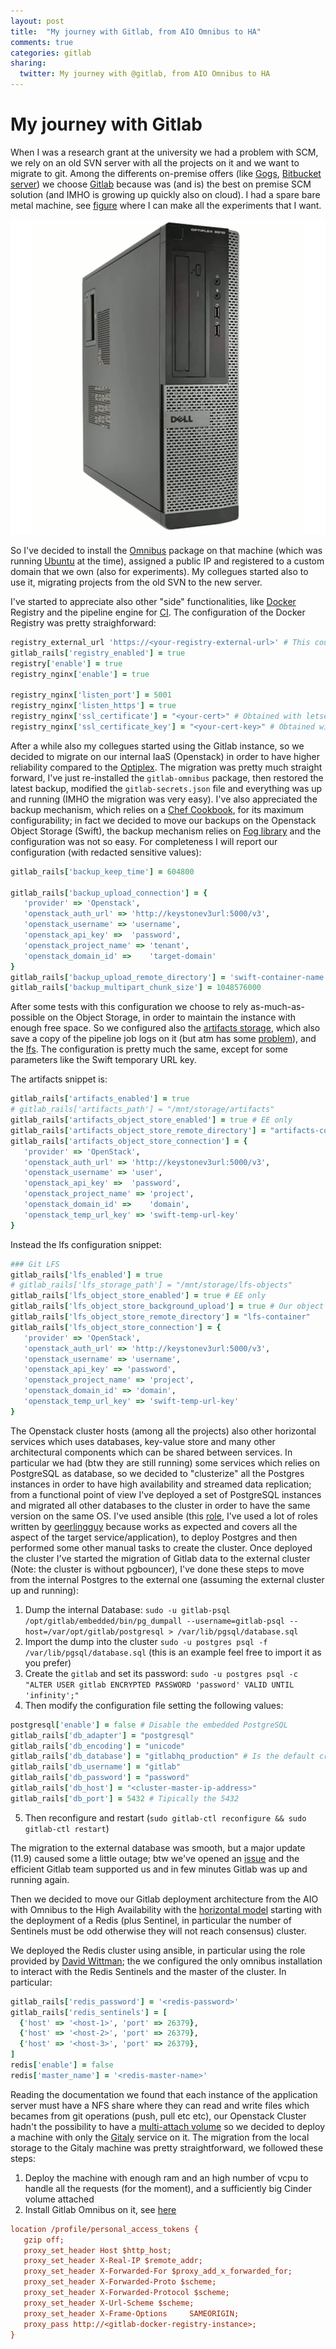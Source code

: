```yaml
---
layout: post
title:  "My journey with Gitlab, from AIO Omnibus to HA"
comments: true
categories: gitlab
sharing:
  twitter: My journey with @gitlab, from AIO Omnibus to HA
---
```


# My journey with Gitlab

When I was a research grant at the university we had a problem with SCM, we rely on an old SVN server with all the projects on it and we want to migrate to git. Among the differents on-premise offers (like [Gogs](https://gogs.io/), [Bitbucket server](https://it.atlassian.com/software/bitbucket/download)) we choose [Gitlab](https://about.gitlab.com/) because was (and is) the best on premise SCM solution (and IMHO is growing up quickly also on cloud).
I had a spare bare metal machine, see [figure](optiplex) where I can make all the experiments that I want.

![optiplex](/assets/img/optiplex.jpg "The spare machine")

So I've decided to install the [Omnibus](https://docs.gitlab.com/omnibus/) package on that machine (which was running [Ubuntu](https://about.gitlab.com/install/#ubuntu) at the time), assigned a public IP and registered to a custom domain that we own (also for experiments).
My collegues started also to use it, migrating projects from the old SVN to the new server.

I've started to appreciate also other "side" functionalities, like [Docker](https://www.docker.com/) Registry and the pipeline engine for [CI](https://www.wikiwand.com/en/Continuous_integration).
The configuration of the Docker Registry was pretty straighforward:

```ruby
registry_external_url 'https://<your-registry-external-url>' # This could be the same of the gitlab external url (with different port) or anoter subdomain (or event a different domain) according to your configuration on the DNS
gitlab_rails['registry_enabled'] = true
registry['enable'] = true
registry_nginx['enable'] = true

registry_nginx['listen_port'] = 5001
registry_nginx['listen_https'] = true
registry_nginx['ssl_certificate'] = "<your-cert>" # Obtained with letsencrypt
registry_nginx['ssl_certificate_key'] = "<your-cert-key>" # Obtained with letsencrypt

```

After a while also my collegues started using the Gitlab instance, so we decided to migrate on our internal IaaS (Openstack) in order to have higher reliability compared to the [Optiplex](optiplex).
The migration was pretty much straight forward, I've just re-installed the ```gitlab-omnibus``` package, then restored the latest backup, modified the ```gitlab-secrets.json``` file and everything was up and running (IMHO the migration was very easy).
I've also appreciated the backup mechanism, which relies on a [Chef Cookbook](https://docs.chef.io/cookbooks.html), for its maximum configurability; in fact we decided to move our backups on the Openstack Object Storage (Swift), the backup mechanism relies on [Fog library](https://github.com/fog/fog-openstack) and the configuration was not so easy. For completeness I will report our configuration (with redacted sensitive values):

```ruby
gitlab_rails['backup_keep_time'] = 604800

gitlab_rails['backup_upload_connection'] = {
   'provider' => 'Openstack',
   'openstack_auth_url' => 'http://keystonev3url:5000/v3',
   'openstack_username' => 'username',
   'openstack_api_key' =>  'password',
   'openstack_project_name' => 'tenant',
   'openstack_domain_id' =>    'target-domain'
}
gitlab_rails['backup_upload_remote_directory'] = 'swift-container-name'
gitlab_rails['backup_multipart_chunk_size'] = 1048576000
```

After some tests with this configuration we choose to rely as-much-as-possible on the Object Storage, in order to maintain the instance with enough free space.
So we configured also the [artifacts storage](https://docs.gitlab.com/ee/user/project/pipelines/job_artifacts.html), which also save a copy of the pipeline job logs on it (but atm has some [problem](https://gitlab.com/gitlab-org/gitlab-ce/issues/57733)), and the [lfs](https://git-lfs.github.com/). The configuration is pretty much the same, except for some parameters like the Swift temporary URL key.

The artifacts snippet is:

```ruby
gitlab_rails['artifacts_enabled'] = true
# gitlab_rails['artifacts_path'] = "/mnt/storage/artifacts"
gitlab_rails['artifacts_object_store_enabled'] = true # EE only
gitlab_rails['artifacts_object_store_remote_directory'] = "artifacts-container"
gitlab_rails['artifacts_object_store_connection'] = {
   'provider' => 'OpenStack',
   'openstack_auth_url' => 'http://keystonev3url:5000/v3',
   'openstack_username' => 'user',
   'openstack_api_key' =>  'password',
   'openstack_project_name' => 'project',
   'openstack_domain_id' =>    'domain',
   'openstack_temp_url_key' => 'swift-temp-url-key'
}
```

Instead the lfs configuration snippet:

```ruby
### Git LFS
gitlab_rails['lfs_enabled'] = true
# gitlab_rails['lfs_storage_path'] = "/mnt/storage/lfs-objects"
gitlab_rails['lfs_object_store_enabled'] = true # EE only
gitlab_rails['lfs_object_store_background_upload'] = true # Our object storage is not so fast so we choose to do a background upload instead of have timeouts
gitlab_rails['lfs_object_store_remote_directory'] = "lfs-container"
gitlab_rails['lfs_object_store_connection'] = {
   'provider' => 'OpenStack',
   'openstack_auth_url' => 'http://keystonev3url:5000/v3',
   'openstack_username' => 'username',
   'openstack_api_key' => 'password',
   'openstack_project_name' => 'project',
   'openstack_domain_id' => 'domain',
   'openstack_temp_url_key' => 'swift-temp-url-key'
}
```

The Openstack cluster hosts (among all the projects) also other horizontal services which uses databases, key-value store and many other architectural components which can be shared between services. 
In particular we had (btw they are still running) some services which relies on PostgreSQL as database, so we decided to "clusterize" all the Postgres instances in order to have high availability and streamed data replication; from a functional point of view I've deployed a set of PostgreSQL instances and migrated all other databases to the cluster in order to have the same version on the same OS.
I've used ansible (this [role](https://github.com/geerlingguy/ansible-role-postgresql), I've used a lot of roles written by [geerlingguy](https://www.jeffgeerling.com/) because works as expected and covers all the aspect of the target service/application), to deploy Postgres and then performed some other manual tasks to create the cluster.
Once deployed the cluster I've started the migration of Gitlab data to the external cluster (Note: the cluster is without pgbouncer), I've done these steps to move from the internal Postgres to the external one (assuming the external cluster up and running):

1. Dump the internal Database: ```sudo -u gitlab-psql /opt/gitlab/embedded/bin/pg_dumpall --username=gitlab-psql --host=/var/opt/gitlab/postgresql > /var/lib/pgsql/database.sql```
2. Import the dump into the cluster ```sudo -u postgres psql -f /var/lib/pgsql/database.sql``` (this is an example feel free to import it as you prefer)
3. Create the ```gitlab``` and set its password: ```sudo -u postgres psql -c "ALTER USER gitlab ENCRYPTED PASSWORD 'password' VALID UNTIL 'infinity';"```
4. Then modify the configuration file setting the following values:
```ruby
postgresql['enable'] = false # Disable the embedded PostgreSQL
gitlab_rails['db_adapter'] = "postgresql"
gitlab_rails['db_encoding'] = "unicode"
gitlab_rails['db_database'] = "gitlabhq_production" # Is the default created in the embedded instance
gitlab_rails['db_username'] = "gitlab"
gitlab_rails['db_password'] = "password"
gitlab_rails['db_host'] = "<cluster-master-ip-address>"
gitlab_rails['db_port'] = 5432 # Tipically the 5432
```
5. Then reconfigure and restart (```sudo gitlab-ctl reconfigure && sudo gitlab-ctl restart```)

The migration to the external database was smooth, but a major update (11.9) caused some a little outage; btw we've opened an [issue](https://gitlab.com/gitlab-org/gitlab-ce/issues/59455) and the efficient Gitlab team supported us and in few minutes Gitlab was up and running again.

Then we decided to move our Gitlab deployment architecture from the AIO with Omnibus to the High Availability with the [horizontal model](https://docs.gitlab.com/ee/administration/high_availability/README.html#horizontal) starting with the deployment of a Redis (plus Sentinel, in particular the number of Sentinels must be odd otherwise they will not reach consensus) cluster.

We deployed the Redis cluster using ansible, in particular using the role provided by [David Wittman](https://github.com/DavidWittman/ansible-redis); the we configured the only omnibus installation to interact with the Redis Sentinels and the master of the cluster. In particular:

```ruby
gitlab_rails['redis_password'] = '<redis-password>'
gitlab_rails['redis_sentinels'] = [
  {'host' => '<host-1>', 'port' => 26379},
  {'host' => '<host-2>', 'port' => 26379},
  {'host' => '<host-3>', 'port' => 26379},
]
redis['enable'] = false
redis['master_name'] = '<redis-master-name>'
```
Reading the documentation we found that each instance of the application server must have a NFS share where they can read and write files which becames from git operations (push, pull etc etc), our Openstack Cluster hadn't the possibility to have a [multi-attach volume](https://docs.openstack.org/cinder/latest/admin/blockstorage-volume-multiattach.html) so we decided to deploy a machine with only the [Gitaly](https://docs.gitlab.com/ee/administration/gitaly/) service on it. The migration from the local storage to the Gitaly machine was pretty straightforward, we followed these steps:

1. Deploy the machine with enough ram and an high number of vcpu to handle all the requests (for the moment), and a sufficiently big Cinder volume attached
2. Install Gitlab Omnibus on it, see [here](https://about.gitlab.com/install/)


```ini
location /profile/personal_access_tokens {
   gzip off;
   proxy_set_header Host $http_host;
   proxy_set_header X-Real-IP $remote_addr;
   proxy_set_header X-Forwarded-For $proxy_add_x_forwarded_for;
   proxy_set_header X-Forwarded-Proto $scheme;
   proxy_set_header X-Forwarded-Protocol $scheme;
   proxy_set_header X-Url-Scheme $scheme;
   proxy_set_header X-Frame-Options     SAMEORIGIN;
   proxy_pass http://<gitlab-docker-registry-instance>;
}
```